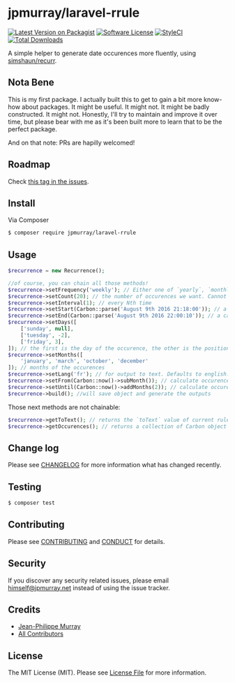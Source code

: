 # jpmurray/laravel-rrule

[![Latest Version on Packagist][ico-version]][link-packagist]
[![Software License][ico-license]](LICENSE.md)
[![StyleCI](https://styleci.io/repos/65318014/shield)](https://styleci.io/repos/65318014)
[![Total Downloads][ico-downloads]][link-downloads]

A simple helper to generate date occurences more fluently, using [simshaun/recurr](https://github.com/simshaun/recurr/).

## Nota Bene
This is my first package. I actually built this to get to gain a bit more know-how about packages. It might be useful. It might not. It might be badly constructed. It might not. Honestly, I'll try to maintain and improve it over time, but please bear with me as it's been built more to learn that to be the perfect package.

And on that note: PRs are hapilly welcomed!

## Roadmap
Check [this tag in the issues](https://github.com/jpmurray/laravel-rrule/issues?q=is%3Aopen+is%3Aissue+label%3Aenhancement).

## Install

Via Composer

``` bash
$ composer require jpmurray/laravel-rrule
```

## Usage

``` php
$recurrence = new Recurrence();

//of course, you can chain all those methods!
$recurrence->setFrequency('weekly'); // Either one of `yearly`, `monthly`, `weekly`, `daily`, `hourly`, `minutly`, `secondly`
$recurrence->setCount(20); // the number of occurences we want. Cannot be used with `setUntil()`
$recurrence->setInterval(1); // every Nth time
$recurrence->setStart(Carbon::parse('August 9th 2016 21:18:00')); // a carbon object for when to start the occurences
$recurrence->setEnd(Carbon::parse('August 9th 2016 22:00:10')); // a carbon object for when to end the occurences
$recurrence->setDays([
	['sunday', null],
	['tuesday', -2],
	['friday', 3],
]); // the first is the day of the occurence, the other is the position (eg: -2: second to last; 3: third; null: not set)
$recurrence->setMonths([
	'january', 'march', 'october', 'december'
]); // months of the occurences
$recurrence->setLang('fr'); // for output to text. Defaults to english. Accepts ISO 639-1 language codes
$recurrence->setFrom(Carbon::now()->subMonth()); // calculate occurences from this date.
$recurrence->setUntil(Carbon::now()->addMonths(2)); // calculate occurences until this date. Cannot be used with `setCount()`
$recurrence->build(); //will save object and generate the outputs
```
Those next methods are not chainable:

```php
$recurrence->getToText(); // returns the `toText` value of current rules. eg: "weekly in January, March, October and December on the Sunday, 2nd to the last Tuesday and 3rd Friday for 5 times"
$recurrence->getOccurences(); // returns a collection of Carbon object for each occurence with current rules
```

## Change log

Please see [CHANGELOG](CHANGELOG.md) for more information what has changed recently.

## Testing

``` bash
$ composer test
```

## Contributing

Please see [CONTRIBUTING](CONTRIBUTING.md) and [CONDUCT](CONDUCT.md) for details.

## Security

If you discover any security related issues, please email himself@jpmurray.net instead of using the issue tracker.

## Credits

- [Jean-Philippe Murray][link-author]
- [All Contributors][link-contributors]

## License

The MIT License (MIT). Please see [License File](LICENSE.md) for more information.

[ico-version]: https://img.shields.io/packagist/v/jpmurray/laravel-rrule.svg?style=flat-square
[ico-license]: https://img.shields.io/badge/license-MIT-brightgreen.svg?style=flat-square
[ico-travis]: https://img.shields.io/travis/jpmurray/laravel-rrule/master.svg?style=flat-square
[ico-scrutinizer]: https://img.shields.io/scrutinizer/coverage/g/jpmurray/laravel-rrule.svg?style=flat-square
[ico-code-quality]: https://img.shields.io/scrutinizer/g/jpmurray/laravel-rrule.svg?style=flat-square
[ico-downloads]: https://img.shields.io/packagist/dt/jpmurray/laravel-rrule.svg?style=flat-square

[link-packagist]: https://packagist.org/packages/jpmurray/laravel-rrule
[link-travis]: https://travis-ci.org/jpmurray/laravel-rrule
[link-scrutinizer]: https://scrutinizer-ci.com/g/jpmurray/laravel-rrule/code-structure
[link-code-quality]: https://scrutinizer-ci.com/g/jpmurray/laravel-rrule
[link-downloads]: https://packagist.org/packages/jpmurray/laravel-rrule
[link-author]: https://github.com/jpmurray
[link-contributors]: ../../contributors
